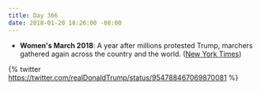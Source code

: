 ```yaml
---
title: Day 366
date: 2018-01-20 18:26:00 -08:00
---
```


* **Women's March 2018**: A year after millions protested Trump, marchers gathered again across the country and the world. ([New York Times](https://www.nytimes.com/2018/01/20/us/womens-march.html))

{% twitter https://twitter.com/realDonaldTrump/status/954788467069870081 %}